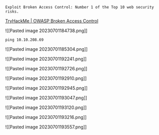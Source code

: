 ```
Exploit Broken Access Control: Number 1 of the Top 10 web security risks.
```

[TryHackMe | OWASP Broken Access Control](https://tryhackme.com/room/owaspbrokenaccesscontrol)

![[Pasted image 20230701184738.png]]

```
ping 10.10.208.69
```

![[Pasted image 20230701185304.png]]

![[Pasted image 20230701192241.png]]

![[Pasted image 20230701192726.png]]

![[Pasted image 20230701192910.png]]

![[Pasted image 20230701192945.png]]

![[Pasted image 20230701193047.png]]

![[Pasted image 20230701193120.png]]

![[Pasted image 20230701193216.png]]

![[Pasted image 20230701193557.png]]

